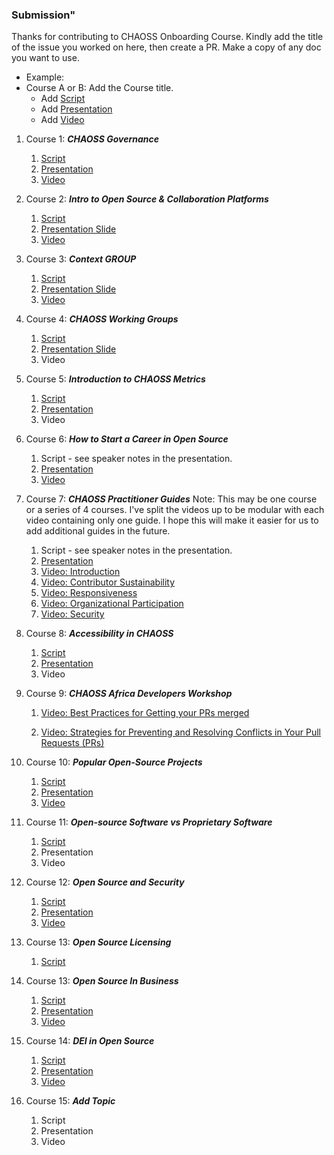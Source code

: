 ### Submission"

Thanks for contributing to CHAOSS Onboarding Course.
Kindly add the title of the issue you worked on here, then create a PR. Make a copy of any doc you want to use.

*   Example:
*   Course A or B: Add the Course title.
    *   Add [Script](https://github.com/chaoss/education/pull/62)
    *   Add [Presentation](https://github.com/chaoss/education/pull/62)
    *   Add [Video](https://github.com/chaoss/education/pull/62)

1.  Course 1: ***CHAOSS Governance***
    1.  [Script](https://docs.google.com/document/d/1xl5Mi0YKTF-hr44Wf7TK3Zv5bKARw_eY6PERx2YVr0M/preview)
    2.  [Presentation](https://docs.google.com/presentation/d/1yRONCzo0hP0xl-K-5ZDmeM_4wX7xHosZcc6dQic1gJ8/preview)
    3.  [Video](https://zoom.us/rec/share/JAzEpdmirE0vHWNKnvvffH-SXwP1oB1tfKmFkx4lkxFnvstgFTXCEEsHvPKBr4-V.WZ4NAVJeVxAkdnGF1)

2.  Course 2: ***Intro to Open Source & Collaboration Platforms***
    1.  [Script](https://docs.google.com/document/d/1fcuRMU5utobzaUEreaEhWDDvJ32nu-PCvMgDrEtXvY0/edit)
    2.  [Presentation Slide](https://docs.google.com/presentation/d/1Xfcg5Ge9CaI6FJsd2WAnNMSpScyZVvRMrWUnjFYTz78/edit?usp=sharing)
    3.  [Video](https://zoom.us/rec/share/aeBIx5Tqin2SzRwm7xX1VWebjeMsz2uDsOutv_BjmXCgfiMwKsFO7_UPXUmQXDTm.peQbP-P2BlzxV1Jw)

3.  Course 3: ***Context GROUP***
    1.  [Script](https://docs.google.com/document/d/1zMHxMU28yJeJSoiM_3ieQ5LCA6gVT-oOeJdpbYILjdQ/edit)
    2.  [Presentation Slide](https://docs.google.com/presentation/d/1KEG4-MOrnuPWkeg1B_Xe75ovMIlPi33laVcAeZsPFZ8/edit#slide=id.g2fb20b0af91_5_29)
    3.  [Video]()

4.  Course 4: ***CHAOSS Working Groups***
    1.  [Script](https://docs.google.com/document/d/1KZL7HGq3-gWLqYA3XJ9-19BIPkRn4b4okUu-7KiypWA/edit)
    2.  [Presentation Slide](https://docs.google.com/presentation/d/1X-g2X49Uqr38WHTexcZ864AyICf-2-Xbsd94JA71EiU/edit?usp=sharing)
    3.  Video

5.  Course 5: ***Introduction to CHAOSS Metrics***
    1.  [Script](https://docs.google.com/document/d/1-rOhnannOvnQBJ3EtRwm-N4NhnE_gl8CfvRPjCxxkEE/edit)
    2.  [Presentation](https://docs.google.com/presentation/d/1XvpRYcg4Kv69dSX5Q4mBFlap9S6KuIF4JG19zLQH2lY/edit#slide=id.g2ab5a4dbc5f_0_5)
    3.  Video

6.  Course 6: ***How to Start a Career in Open Source***
    1.  Script - see speaker notes in the presentation.
    2.  [Presentation](https://docs.google.com/presentation/d/1035T5lpJDnRFTu98piqd7hVkFF230ggFYLjM4LkPfRM/edit?usp=sharing)
    3.  [Video](https://drive.google.com/file/d/1IPAuyLBVl8qLA4W-UV1qoSkyMZ-tFLle/view?usp=drive_link)

7.  Course 7: ***CHAOSS Practitioner Guides***
    Note: This may be one course or a series of 4 courses. I've split the videos up to be modular with each video containing only one guide. I hope this will make it easier for us to add additional guides in the future.
    1.  Script - see speaker notes in the presentation.
    2.  [Presentation](https://docs.google.com/presentation/d/1W5TkIXGBX1A8mYcY3aUHEvENK8av26S2kvRpm2WxAMA/edit?usp=drive_link)
    3.  [Video: Introduction](https://drive.google.com/file/d/1IavY6YIxRCs6PR4iLpbJew4fa4mo4XPf/view?usp=drive_link)
    4.  [Video: Contributor Sustainability](https://drive.google.com/file/d/1InxWRVVvxPTkEiUvXfL6MgfghsR9URYu/view?usp=drive_link)
    5.  [Video: Responsiveness](https://drive.google.com/file/d/1Is5LPdwqSUdP9C4RLJejKGQHOjXiowLd/view?usp=drive_link)
    6.  [Video: Organizational Participation](https://drive.google.com/file/d/1IzH7tm14ftuLjO0z79zq6dWycU0nTUI9/view?usp=drive_link)
    7.  [Video: Security](https://drive.google.com/file/d/1XaB524Z3XMsX4U4XZh-ORkDwufZyP4dW/view?usp=sharing)

8.  Course 8: ***Accessibility in CHAOSS***
    1.  [Script](https://docs.google.com/document/d/188T3yGG7Oy_JLBcZ6iA8Q_Kyxblc0Gewlaj6ieqTyxI/edit)
    2.  [Presentation](https://docs.google.com/presentation/d/1XvpRYcg4Kv69dSX5Q4mBFlap9S6KuIF4JG19zLQH2lY/edit#slide=id.g2ab5a4dbc5f_0_5)
    3.  Video

9.  Course 9: ***CHAOSS Africa Developers Workshop***
    1.  [Video: Best Practices for Getting your PRs merged ](https://www.youtube.com/watch?v=9DpdGVaEMvw\&list=PL60k37cxI-HRHmoXfVzKX_U-y6V-5cuer\&index=3\&t=772s)

    2.  [Video: Strategies for Preventing and Resolving Conflicts in Your Pull Requests (PRs) ](https://www.youtube.com/watch?v=FdM4-O0p6AI\&list=PL60k37cxI-HRHmoXfVzKX_U-y6V-5cuer\&index=1\&t=556s)

10. Course 10: ***Popular Open-Source Projects***
    1.  [Script](https://docs.google.com/document/d/1woK0jG9ALkOvJPU5KmNnMDIp879Rdk3wMfe15J52Xh0/edit?usp=sharing)
    2.  [Presentation](https://docs.google.com/presentation/d/13RjtBzRwZzxzeCGZ0WEn3rGdY9U9eR8PGt3lkM9AEvc/edit?usp=sharing)
    3.  [Video](https://zoom.us/rec/share/0v4vbRG7GA_PR8R0juJXGXqsjjtUfvfy7axwGZzerCe4QiIR7BanfYp7VYj4AKAo.53LHwXb9li6_erel)

    


11. Course 11: ***Open-source Software vs Proprietary Software***
    1.  [Script](https://docs.google.com/document/d/1bNsNjeDmr7T0e0UrbOKThc3VrjXra1LEjJ4eHKV5SMU/edit)
    2.  Presentation
    3.  Video

12. Course 12: ***Open Source and Security***
    1.  [Script](https://docs.google.com/document/d/1WdtRIZaKwvkW-4aPK5F2O8fc71WkDCproFMPHFHJbuE/edit?usp=sharing)
    2.  [Presentation](https://docs.google.com/presentation/d/1Ul0-Q5_1MRAnY_JMejUi_QY6iEpR66PxOhqFzS33U_0/edit?usp=sharing)
    3.  [Video](https://zoom.us/rec/share/50DjyQwsG8vJAtVbFUquo-9DHCoaedWV18mUTzdROESJL4EWO6bgk9M0BpclegnO.-sczWLGmsHLlO3FB)


13. Course 13: ***Open Source Licensing***
    1.  [Script](https://docs.google.com/document/d/17UkQs5wJE9ZDJLySaL9O2bqrRNndztkrF30Yi71iqsU/edit?usp=sharing)

13. Course 13: ***Open Source In Business***
    1.  [Script](https://docs.google.com/document/d/1Sjc-53eIsVrFNBY7ysFMOZd132LVX2jPUFY0D4ZB808/edit?tab=t.0)
    3.  [Presentation](https://docs.google.com/presentation/d/1wa9i_Tnt2ZTnvvYw8nfgQJz6sj8VZOUIzUzzyZinHes/edit?usp=sharing)
    4.  [Video](https://zoom.us/rec/play/WVl2FVOor2lY89h9R_va_waSwYJQPciGwpNCoVcZ-MOXPTU2DgGoXujBiVO9yj5eHY9_CFhC0pbat8IX.2dUUVfDvsDvGtPbm?canPlayFromShare=true&from=share_recording_detail&continueMode=true&componentName=rec-play&originRequestUrl=https%3A%2F%2Fzoom.us%2Frec%2Fshare%2FSR--55pgyGy_PdZltFnZnIGBB0HsjNirbrq7ciAIUE93h7rz20sGvp6NZRtMgCFP.-LbN3YjjnkivFDnE&autoplay=true&startTime=1731768165000)
       
14. Course 14: ***DEI in Open Source***
    1.  [Script](https://docs.google.com/document/d/1hYrhEI_bGIvUABVa_mhgcKCMIrL6tDTFuhNZaKKFFOA/edit?tab=t.0)
    2.  [Presentation](https://docs.google.com/presentation/d/1Xk8IMFJKhkcjgrC2L2hQrQDHI46iYC-ECuro5mVapgc/edit#slide=id.g30f3c5d00bc_0_0)
    3.  [Video](https://zoom.us/rec/share/C_jq1xzvnFJQ2HTj1aLkXY2eXZi-O60s4hqxrXvmemEkSz76WwN7xcsQcUdQSW3n.Sq4l7ktlJzFgOCpB?startTime=1732293157000)
      
15. Course 15: ***Add Topic***
    1.  Script
    2.  Presentation
    3.  Video
